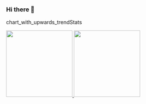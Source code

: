 ### Hi there 👋

<!--
**FattahWG/FattahWG** is a ✨ _special_ ✨ repository because its `README.md` (this file) appears on your GitHub profile.

Here are some ideas to get you started:

- 🔭 I’m currently working on ...
- 🌱 I’m currently learning ...
- 👯 I’m looking to collaborate on ...
- 🤔 I’m looking for help with ...
- 💬 Ask me about ...
- 📫 How to reach me: ...
- 😄 Pronouns: ...
- ⚡ Fun fact: ...
-->

chart_with_upwards_trendStats
<p align="left" dir="auto">
<a href="https://github.com/FattahWG">
  <img height="180em" src="https://camo.githubusercontent.com/f7308b9242d97a08c99e26c9869071d3797626a6e1150c9de3763300647e753d/68747470733a2f2f6769746875622d726561646d652d73746174732d65696768742d74686574612e76657263656c2e6170702f6170693f757365726e616d653d7769736e75776d2673686f775f69636f6e733d74727565267468656d653d616c676f6c696126696e636c7564655f616c6c5f636f6d6d6974733d7472756526636f756e745f707269766174653d74727565" data-canonical-src="https://github-readme-stats-eight-theta.vercel.app/api?username=FattahWG&amp;show_icons=true&amp;theme=algolia&amp;include_all_commits=true&amp;count_private=true" style="max-width: 100%;">
  <img height="180em" src="https://camo.githubusercontent.com/2b2d54fdde123c369afae4afcf057ef8184f323d72f3fb63a0d7344d35ab6ceb/68747470733a2f2f6769746875622d726561646d652d73746174732d65696768742d74686574612e76657263656c2e6170702f6170692f746f702d6c616e67732f3f757365726e616d653d7769736e75776d266c61796f75743d636f6d70616374266c616e67735f636f756e743d38267468656d653d616c676f6c6961" data-canonical-src="https://github-readme-stats-eight-theta.vercel.app/api/top-langs/?username=FattahWG&amp;layout=compact&amp;langs_count=8&amp;theme=algolia" style="max-width: 100%;">
</a>
</p>
